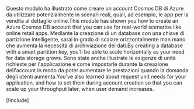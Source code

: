 <span data-ttu-id="e67a9-101">Questo modulo ha illustrato come creare un account Cosmos DB di Azure da utilizzare potenzialmente in scenari reali, quali, ad esempio, le app per la vendita al dettaglio online.</span><span class="sxs-lookup"><span data-stu-id="e67a9-101">This module has shown you how to create an Azure Cosmos DB account that you can use for real-world scenarios like online retail apps.</span></span> <span data-ttu-id="e67a9-102">Mediante la creazione di un database con una chiave di partizione intelligente, sarai in grado di scalare orizzontalmente man mano che aumenta la necessità di archiviazione dei dati.</span><span class="sxs-lookup"><span data-stu-id="e67a9-102">By creating a database with a smart partition key, you'll be able to scale horizontally as your need for data storage grows.</span></span> <span data-ttu-id="e67a9-103">Sono state anche illustrate le esigenze di unità richieste per l'applicazione e come impostarle durante la creazione dell'account in modo da poter aumentare le prestazioni quando la domanda degli utenti aumenta.</span><span class="sxs-lookup"><span data-stu-id="e67a9-103">You've also learned about request unit needs for your application, and how to set them during account creation so that you can scale up your throughput later, when user demand increases.</span></span>

[!include[](../../../includes/azure-sandbox-cleanup.md)]